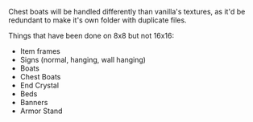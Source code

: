 Chest boats will be handled differently than vanilla's textures, as it'd be redundant to make it's own folder with duplicate files.

Things that have been done on 8x8 but not 16x16:
- Item frames
- Signs (normal, hanging, wall hanging)
- Boats
- Chest Boats
- End Crystal
- Beds
- Banners
- Armor Stand